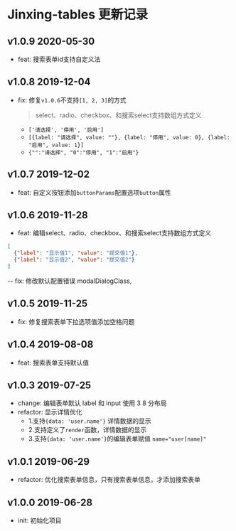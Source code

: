 Jinxing-tables 更新记录
======================
v1.0.9 2020-05-30
-----------------

- feat: 搜索表单id支持自定义法

v1.0.8 2019-12-04
-----------------

- fix: 修复`v1.0.6`不支持`[1, 2, 3]`的方式
    >select、radio、checkbox、和搜索select支持数组方式定义
    - `['请选择', '停用', '启用']`
    - `[{label: "请选择", value: ""}, {label: "停用", value: 0}, {label: "启用", value: 1}]`
    - `{"":"请选择", "0":"停用", "1":"启用"}`

v1.0.7 2019-12-02
-----------------

- feat: 自定义按钮添加`buttonParams`配置选项`button`属性

v1.0.6 2019-11-28
-----------------

- feat: 编辑select、radio、checkbox、和搜索select支持数组方式定义
```json
[
  {"label": "显示值1", "value": "提交值1"}, 
  {"label": "显示值2", "value": "提交值2"}
]
```
-- fix: 修改默认配置错误 modalDialogClass, 

v1.0.5 2019-11-25
-----------------

- fix: 修复搜索表单下拉选项值添加空格问题

v1.0.4 2019-08-08
-----------------

- feat: 搜索表单支持默认值

v1.0.3 2019-07-25
-----------------

- change: 编辑表单默认 label 和 input 使用 3 8 分布局
- refactor: 显示详情优化
    - 1.支持`{data: 'user.name'}` 详情数据的显示
    - 2.支持定义了`render`函数，详情数据的显示 
    - 3.支持`{data: 'user.name'}`的编辑表单赋值 `name="user[name]"`

v1.0.1 2019-06-29
-----------------

- refactor: 优化搜索表单信息，只有搜索表单信息，才添加搜索表单

v1.0.0 2019-06-28
-----------------

- init: 初始化项目
